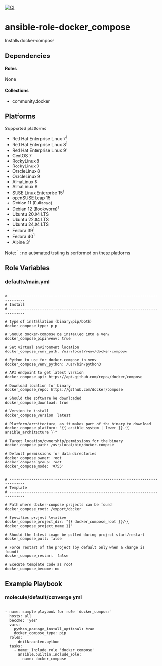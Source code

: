 [![CI](https://github.com/de-it-krachten/ansible-role-docker_compose/workflows/CI/badge.svg?event=push)](https://github.com/de-it-krachten/ansible-role-docker_compose/actions?query=workflow%3ACI)


# ansible-role-docker_compose

Installs docker-compose



## Dependencies

#### Roles
None

#### Collections
- community.docker

## Platforms

Supported platforms

- Red Hat Enterprise Linux 7<sup>1</sup>
- Red Hat Enterprise Linux 8<sup>1</sup>
- Red Hat Enterprise Linux 9<sup>1</sup>
- CentOS 7
- RockyLinux 8
- RockyLinux 9
- OracleLinux 8
- OracleLinux 9
- AlmaLinux 8
- AlmaLinux 9
- SUSE Linux Enterprise 15<sup>1</sup>
- openSUSE Leap 15
- Debian 11 (Bullseye)
- Debian 12 (Bookworm)<sup>1</sup>
- Ubuntu 20.04 LTS
- Ubuntu 22.04 LTS
- Ubuntu 24.04 LTS
- Fedora 39<sup>1</sup>
- Fedora 40<sup>1</sup>
- Alpine 3<sup>1</sup>

Note:
<sup>1</sup> : no automated testing is performed on these platforms

## Role Variables
### defaults/main.yml
<pre><code>
# -----------------------------------------------------------------------------
# Install
# -----------------------------------------------------------------------------

# type of installation (binary/pip/both)
docker_compose_type: pip

# Should docker-compose be installed into a venv
docker_compose_pipinvenv: true

# Set virtual environment location
docker_compose_venv_path: /usr/local/venv/docker-compose

# Python to use for docker-compose in venv
docker_compose_venv_python: /usr/bin/python3

# API endpoint to get latest version
docker_compose_api: https://api.github.com/repos/docker/compose

# Download location for binary
docker_compose_repo: https://github.com/docker/compose

# Should the software be downloaded
docker_compose_download: true

# Version to install
docker_compose_version: latest

# Platform/architecture, as it makes part of the binary to download
docker_compose_platform: "{{ ansible_system | lower }}-{{ ansible_architecture }}"

# Target location/ownership/permissions for the binary
docker_compose_path: /usr/local/bin/docker-compose

# Default permissions for data directories
docker_compose_owner: root
docker_compose_group: root
docker_compose_mode: '0755'


# -----------------------------------------------------------------------------
# Template
# -----------------------------------------------------------------------------

# Path where docker-compose projects can be found
docker_compose_root: /export/docker

# Specifies project location
docker_compose_project_dir: "{{ docker_compose_root }}/{{ docker_compose_project_name }}"

# Should the latest image be pulled during project start/restart
docker_compose_pull: false

# Force restart of the project (by default only when a change is found)
docker_compose_restart: false

# Execute template code as root
docker_compose_become: no
</pre></code>




## Example Playbook
### molecule/default/converge.yml
<pre><code>
- name: sample playbook for role 'docker_compose'
  hosts: all
  become: 'yes'
  vars:
    python_package_install_optional: true
    docker_compose_type: pip
  roles:
    - deitkrachten.python
  tasks:
    - name: Include role 'docker_compose'
      ansible.builtin.include_role:
        name: docker_compose
</pre></code>
